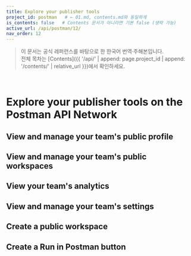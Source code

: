 ```yaml
---
title: Explore your publisher tools
project_id: postman   # ← 01.md, contents.md와 동일하게
is_contents: false   # Contents 문서가 아니라면 기본 false (생략 가능)
active_url: /api/postman/12/
nav_order: 12
---
```


> 이 문서는 공식 레퍼런스를 바탕으로 한 한국어 번역·주해본입니다.  
> 전체 목차는 [Contents]({{ '/api/' | append: page.project_id | append: '/contents/' | relative_url }})에서 확인하세요.

<br>

# Explore your publisher tools on the Postman API Network

## View and manage your team's public profile
## View and manage your team's public workspaces
## View your team's analytics
## View and manage your team's settings
## Create a public workspace
## Create a Run in Postman button

